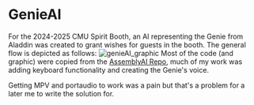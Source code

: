 # GenieAI
For the 2024-2025 CMU Spirit Booth, an AI representing the Genie from Aladdin was created to grant wishes for guests in the booth. The general flow is depicted as follows:
![genieAI_graphic](https://github.com/user-attachments/assets/438408fc-610e-4fc5-b3dc-ce8b0c5295df)
Most of the code (and graphic) were copied from the [AssemblyAI Repo](https://github.com/smithakolan/AssemblyAI-AI-Voice-Bot/blob/main/app.py), much of my work was adding keyboard functionality and creating the Genie's voice. 

Getting MPV and portaudio to work was a pain but that's a problem for a later me to write the solution for.
